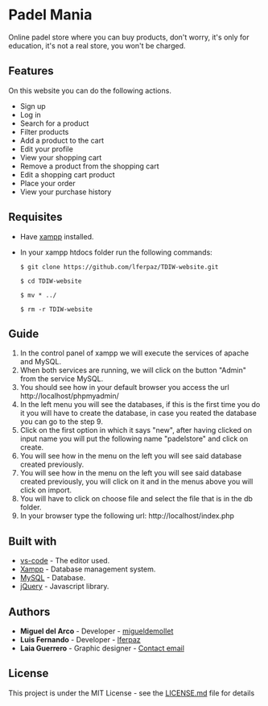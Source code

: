 # Padel Mania
Online padel store where you can buy products, don't worry, it's only for education, it's not a real store, you won't be charged.

## Features
On this website you can do the following actions.
- Sign up
- Log in
- Search for a product
- Filter products
- Add a product to the cart
- Edit your profile
- View your shopping cart
- Remove a product from the shopping cart
- Edit a shopping cart product
- Place your order
- View your purchase history

## Requisites
- Have [xampp](https://www.apachefriends.org/es/index.html) installed.
- In your xampp htdocs folder run the following commands:

    ```
    $ git clone https://github.com/lferpaz/TDIW-website.git
    ```
    ```
    $ cd TDIW-website
    ```
    ```
    $ mv * ../
    ```
    ```
    $ rm -r TDIW-website
    ```
## Guide
1. In the control panel of xampp we will execute the services of apache and MySQL.
2. When both services are running, we will click on the button "Admin" from the service MySQL. 
3. You should see how in your default browser you access the url http://localhost/phpmyadmin/
4. In the left menu you will see the databases, if this is the first time you do it you will have to create the database, in case you reated the database you can go to the step 9.
5. Click on the first option in which it says "new", after having clicked on input name you will put the following name "padelstore" and click on create.
6. You will see how in the menu on the left you will see said database created previously. 
7. You will see how in the menu on the left you will see said database created previously, you will click on it and in the menus above you will click on import.
8. You will have to click on choose file and select the file that is in the db folder.
9. In your browser type the following url: http://localhost/index.php   

## Built with
- [vs-code](https://code.visualstudio.com/) - The editor used.
- [Xampp](https://www.apachefriends.org/es/index.html) - Database management system.
- [MySQL](https://www.mysql.com/) - Database.
- [jQuery](https://jquery.com/) - Javascript library.

## Authors
- **Miguel del Arco** - Developer - [migueldemollet](https://github.com/migueldemollet)
- **Luis Fernando** - Developer - [lferpaz](https://github.com/lferpaz)
- **Laia Guerrero** - Graphic designer - [Contact email](mailto:laiaguerrero99@gmail.com)

## License
This project is under the MIT License - see the [LICENSE.md](LICENSE.md) file for details
